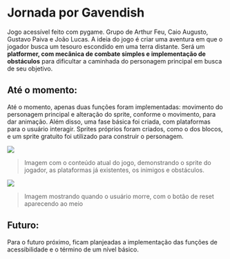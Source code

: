 # Jornada por Gavendish
Jogo acessível feito com pygame. Grupo de Arthur Feu, Caio Augusto, Gustavo Paiva e João Lucas. A ideia do jogo é criar uma aventura em que o jogador busca um tesouro escondido em uma terra distante. Será um **platformer, com mecânica de combate simples e implementação de obstáculos** para dificultar a caminhada do personagem principal em busca de seu objetivo.

## Até o momento:
Até o momento, apenas duas funções foram implementadas: movimento do personagem principal e alteração do sprite, conforme o movimento, para dar animação. Além disso, uma fase básica foi criada, com plataformas para o usuário interagir. Sprites próprios foram criados, como o dos blocos, e um sprite gratuito foi utilizado para construir o personagem.

<img src = "https://github.com/TP-Coltec-UFMG/JACP/blob/main/img/ateomomento09021.jpg">

> Imagem com o conteúdo atual do jogo, demonstrando o sprite do jogador, as plataformas já existentes, os inimigos e obstáculos.

<img src = "https://github.com/TP-Coltec-UFMG/JACP/blob/main/img/ateomomento09022.jpg">

> Imagem mostrando quando o usuário morre, com o botão de reset aparecendo ao meio

## Futuro:
Para o futuro próximo, ficam planjeadas a implementação das funções de acessibilidade e o término de um nível básico.
